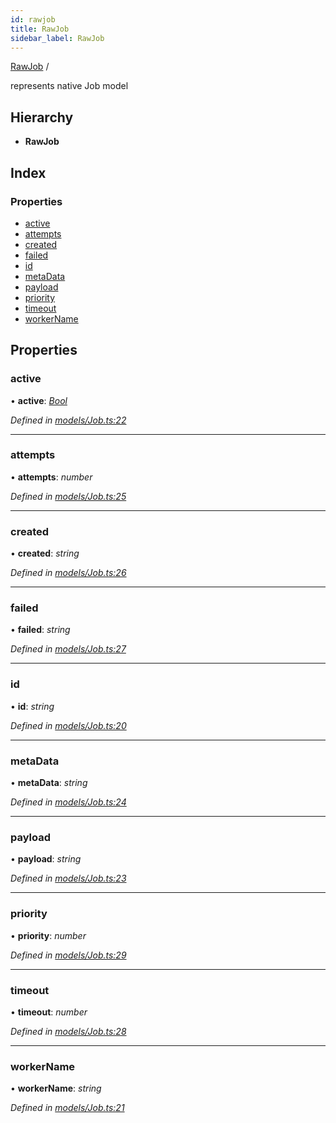 ```yaml
---
id: rawjob
title: RawJob
sidebar_label: RawJob
---
```


[RawJob](rawjob.md) /

represents native Job model

## Hierarchy

* **RawJob**

## Index

### Properties

* [active](rawjob.md#active)
* [attempts](rawjob.md#attempts)
* [created](rawjob.md#created)
* [failed](rawjob.md#failed)
* [id](rawjob.md#id)
* [metaData](rawjob.md#metadata)
* [payload](rawjob.md#payload)
* [priority](rawjob.md#priority)
* [timeout](rawjob.md#timeout)
* [workerName](rawjob.md#workername)

## Properties

###  active

• **active**: *[Bool](../index.md#bool)*

*Defined in [models/Job.ts:22](https://github.com/SimonErm/react-native-job-queue/blob/acf0a20/src/models/Job.ts#L22)*

___

###  attempts

• **attempts**: *number*

*Defined in [models/Job.ts:25](https://github.com/SimonErm/react-native-job-queue/blob/acf0a20/src/models/Job.ts#L25)*

___

###  created

• **created**: *string*

*Defined in [models/Job.ts:26](https://github.com/SimonErm/react-native-job-queue/blob/acf0a20/src/models/Job.ts#L26)*

___

###  failed

• **failed**: *string*

*Defined in [models/Job.ts:27](https://github.com/SimonErm/react-native-job-queue/blob/acf0a20/src/models/Job.ts#L27)*

___

###  id

• **id**: *string*

*Defined in [models/Job.ts:20](https://github.com/SimonErm/react-native-job-queue/blob/acf0a20/src/models/Job.ts#L20)*

___

###  metaData

• **metaData**: *string*

*Defined in [models/Job.ts:24](https://github.com/SimonErm/react-native-job-queue/blob/acf0a20/src/models/Job.ts#L24)*

___

###  payload

• **payload**: *string*

*Defined in [models/Job.ts:23](https://github.com/SimonErm/react-native-job-queue/blob/acf0a20/src/models/Job.ts#L23)*

___

###  priority

• **priority**: *number*

*Defined in [models/Job.ts:29](https://github.com/SimonErm/react-native-job-queue/blob/acf0a20/src/models/Job.ts#L29)*

___

###  timeout

• **timeout**: *number*

*Defined in [models/Job.ts:28](https://github.com/SimonErm/react-native-job-queue/blob/acf0a20/src/models/Job.ts#L28)*

___

###  workerName

• **workerName**: *string*

*Defined in [models/Job.ts:21](https://github.com/SimonErm/react-native-job-queue/blob/acf0a20/src/models/Job.ts#L21)*